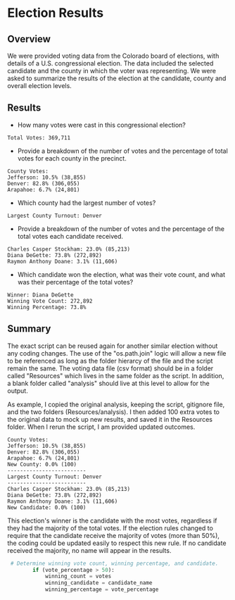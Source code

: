 # Election Results
## Overview
We were provided voting data from the Colorado board of elections, with details of a U.S. congressional election. The data included the selected candidate and the county in which the voter was representing. We were asked to summarize the results of the election at the candidate, county and overall election levels.

## Results
  - How many votes were cast in this congressional election?
  ```
  Total Votes: 369,711
  ```
  - Provide a breakdown of the number of votes and the percentage of total votes for each county in the precinct.
   ```
  County Votes:
  Jefferson: 10.5% (38,855)
  Denver: 82.8% (306,055)
  Arapahoe: 6.7% (24,801)
  ```
  - Which county had the largest number of votes?
  ```
  Largest County Turnout: Denver
  ```
  - Provide a breakdown of the number of votes and the percentage of the total votes each candidate received.
  ```
  Charles Casper Stockham: 23.0% (85,213)
  Diana DeGette: 73.8% (272,892)
  Raymon Anthony Doane: 3.1% (11,606)
  ```
  - Which candidate won the election, what was their vote count, and what was their percentage of the total votes?
  ```
  Winner: Diana DeGette
  Winning Vote Count: 272,892
  Winning Percentage: 73.8%
  ```
## Summary
The exact script can be reused again for another similar election without any coding changes. The use of the "os.path.join" logic will allow a new file to be referenced as long as the folder hierarcy of the file and the script remain the same. The voting data file (csv format) should be in a folder called "Resources" which lives in the same folder as the script. In addition, a blank folder called "analysis" should live at this level to allow for the output.

As example, I copied the original analysis, keeping the script, gitignore file, and the two folders (Resources/analysis). I then added 100 extra votes to the original data to mock up new results, and saved it in the Resources folder. When I rerun the script, I am provided updated outcomes.
  ```
  County Votes:
  Jefferson: 10.5% (38,855)
  Denver: 82.8% (306,055)
  Arapahoe: 6.7% (24,801)
  New County: 0.0% (100)
  -------------------------
  Largest County Turnout: Denver
  -------------------------
  Charles Casper Stockham: 23.0% (85,213)
  Diana DeGette: 73.8% (272,892)
  Raymon Anthony Doane: 3.1% (11,606)
  New Candidate: 0.0% (100)
  ```
 This election's winner is the candidate with the most votes, regardless if they had the majority of the total votes. If the election rules changed to require that the candidate receive the majority of votes (more than 50%), the coding could be updated easily to respect this new rule. If no candidate received the majority, no name will appear in the results.

```Python
 # Determine winning vote count, winning percentage, and candidate.
        if (vote_percentage > 50):
            winning_count = votes
            winning_candidate = candidate_name
            winning_percentage = vote_percentage
```
